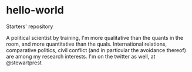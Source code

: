 # hello-world
Starters' repository

A political scientist by training, I'm more qualitative than the quants in the room, and more quantitative than the quals. 
International relations, comparative politics, civil conflict (and in particular the avoidance thereof) are among my research interests.
I'm on the twitter as well, at @stewartprest

